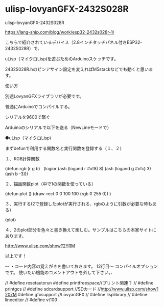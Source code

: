 # ulisp-lovyanGFX-2432S028R
ulisp-lovyanGFX-2432S028R


https://lang-ship.com/blog/work/esp32-2432s028r-1/

こちらで紹介されているデバイス（2.8インチタッチパネル付きESP32-2432S028R）で、

uLisp（マイクロLisp)を遊ぶためのArduinoスケッチです。

2432S028R.hのピンアサイン設定を変えればM5stackなどでも動くと思います。


使い方

別途LovyanGFXライブラリが必要です。

普通にArduinoでコンパイルする。

シリアルを9600で繋ぐ

Arduinoのシリアルで以下を送る（NewLineモードで）

●uLisp（マイクロLisp)

まずdefunで利用する関数名と実行関数を登録する（１、２）

１、RGB計算関数

(defun rgb (r g b)
  (logior (ash (logand r #xf8) 8) (ash (logand g #xfc) 3) (ash b -3)))

２、描画関数plot（中で1の関数を使っている）

(defun plot ()
(draw-rect 0 0 100 100 (rgb 0 255 0))
)

３、実行する(2で登録したplotが実行される、rgbのように引数が必要な時もある）

(plot)

４、2のplot部分を色々と書き換えて楽しむ。サンプルはこちらの本家サイトにあります。

http://www.ulisp.com/show?2YRM

以上です！

--
・コード内容の覚えがきを書いておきます。
12行目～
コンパイルオプションです。
使いたい機能のコメントアウトを外して下さい。、

// #define resetautorun
 #define printfreespace//プリント関連？
// #define printgcs
// #define sdcardsupport //SDカード //http://www.ulisp.com/show?207M
 #define gfxsupport    //LovyanGFX
// #define lisplibrary
// #define lineeditor
// #define vt100
